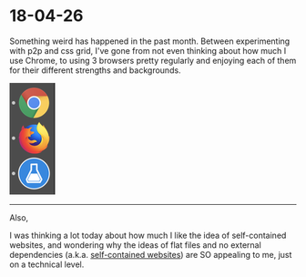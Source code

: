 # 18-04-26

Something weird has happened in the past month. Between experimenting with p2p and css grid, I've gone from not even thinking about how much I use Chrome, to using 3 browsers pretty regularly and enjoying each of them for their different strengths and backgrounds.

<img src="img/18-04-26/Screen Shot 2018-04-26 at 5.00.14 PM.png">

---

Also,

I was thinking a lot today about how much I like the idea of self-contained websites, and wondering why the ideas of flat files and no external dependencies (a.k.a. [self-contained websites](18-04-24.md)) are SO appealing to me, just on a technical level.
